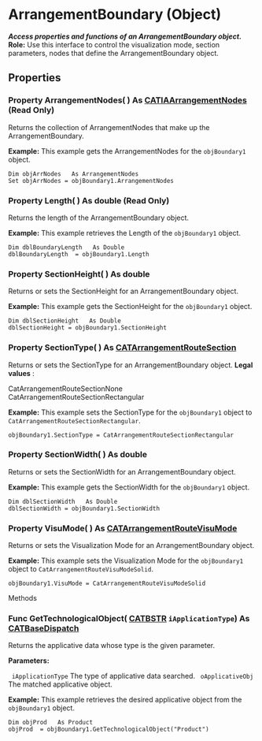 # ArrangementBoundary (Object)

**_Access properties and functions of an ArrangementBoundary object._**
**Role:** Use this interface to control the visualization mode, section parameters, nodes that define the ArrangementBoundary object.

## Properties

### Property **ArrangementNodes**( ) As [CATIAArrangementNodes](../CATArrangementInterfaces/interface_ArrangementNodes_54698.md) (Read Only)

Returns the collection of ArrangementNodes that make up the ArrangementBoundary.

**Example:**      This example gets the ArrangementNodes for the `objBoundary1` object.

```VBScript
Dim objArrNodes   As ArrangementNodes
Set objArrNodes = objBoundary1.ArrangementNodes

```

### Property **Length**( ) As double (Read Only)

Returns the length of the ArrangementBoundary object.

**Example:**      This example retrieves the Length of the `objBoundary1` object.

```VBScript
Dim dblBoundaryLength   As Double
dblBoundaryLength  = objBoundary1.Length

```

### Property **SectionHeight**( ) As double

Returns or sets the SectionHeight for an ArrangementBoundary object.

**Example:**      This example gets the SectionHeight for the `objBoundary1` object.

```VBScript
Dim dblSectionHeight   As Double
dblSectionHeight = objBoundary1.SectionHeight

```

### Property **SectionType**( ) As [CATArrangementRouteSection](../CATArrangementInterfaces/enum_CATArrangementRouteSection_141224.md)

Returns or sets the SectionType for an ArrangementBoundary object.
**Legal values** :

CatArrangementRouteSectionNone
CatArrangementRouteSectionRectangular

**Example:**      This example sets the SectionType for the `objBoundary1` object to `CatArrangementRouteSectionRectangular`.

```VBScript
objBoundary1.SectionType = CatArrangementRouteSectionRectangular

```

### Property **SectionWidth**( ) As double

Returns or sets the SectionWidth for an ArrangementBoundary object.

**Example:**      This example gets the SectionWidth for the `objBoundary1` object.

```VBScript
Dim dblSectionWidth   As Double
dblSectionWidth = objBoundary1.SectionWidth

```

### Property **VisuMode**( ) As [CATArrangementRouteVisuMode](../CATArrangementInterfaces/enum_CATArrangementRouteVisuMode_150809.md)

Returns or sets the Visualization Mode for an ArrangementBoundary object.

**Example:**      This example sets the Visualization Mode for the `objBoundary1` object to `CatArrangementRouteVisuModeSolid`.

```VBScript
objBoundary1.VisuMode = CatArrangementRouteVisuModeSolid

```

Methods

### Func **GetTechnologicalObject**( [CATBSTR](../System/typedef_CATBSTR_8129.md)  `iApplicationType`) As [CATBaseDispatch](../System/interface_CATBaseDispatch_45333.md)

Returns the applicative data whose type is the given parameter.

**Parameters:**

` iApplicationType`      The type of applicative data searched.
` oApplicativeObj`      The matched applicative object.

**Example:**      This example retrieves the desired applicative object from the `objBoundary1` object.

```VBScript
Dim objProd   As Product
objProd  = objBoundary1.GetTechnologicalObject("Product")

```